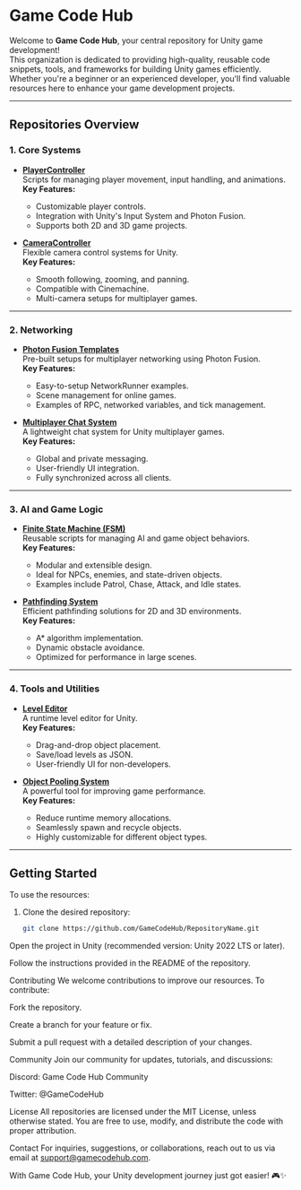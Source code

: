 # **Game Code Hub**

Welcome to **Game Code Hub**, your central repository for Unity game development!  
This organization is dedicated to providing high-quality, reusable code snippets, tools, and frameworks for building Unity games efficiently. Whether you're a beginner or an experienced developer, you'll find valuable resources here to enhance your game development projects.

---

## **Repositories Overview**

### 1. **Core Systems**
- **[PlayerController](#)**  
  Scripts for managing player movement, input handling, and animations.  
  **Key Features:**  
  - Customizable player controls.  
  - Integration with Unity's Input System and Photon Fusion.  
  - Supports both 2D and 3D game projects.

- **[CameraController](#)**  
  Flexible camera control systems for Unity.  
  **Key Features:**  
  - Smooth following, zooming, and panning.  
  - Compatible with Cinemachine.  
  - Multi-camera setups for multiplayer games.

---

### 2. **Networking**
- **[Photon Fusion Templates](#)**  
  Pre-built setups for multiplayer networking using Photon Fusion.  
  **Key Features:**  
  - Easy-to-setup NetworkRunner examples.  
  - Scene management for online games.  
  - Examples of RPC, networked variables, and tick management.

- **[Multiplayer Chat System](#)**  
  A lightweight chat system for Unity multiplayer games.  
  **Key Features:**  
  - Global and private messaging.  
  - User-friendly UI integration.  
  - Fully synchronized across all clients.

---

### 3. **AI and Game Logic**
- **[Finite State Machine (FSM)](#)**  
  Reusable scripts for managing AI and game object behaviors.  
  **Key Features:**  
  - Modular and extensible design.  
  - Ideal for NPCs, enemies, and state-driven objects.  
  - Examples include Patrol, Chase, Attack, and Idle states.

- **[Pathfinding System](#)**  
  Efficient pathfinding solutions for 2D and 3D environments.  
  **Key Features:**  
  - A* algorithm implementation.  
  - Dynamic obstacle avoidance.  
  - Optimized for performance in large scenes.

---

### 4. **Tools and Utilities**
- **[Level Editor](#)**  
  A runtime level editor for Unity.  
  **Key Features:**  
  - Drag-and-drop object placement.  
  - Save/load levels as JSON.  
  - User-friendly UI for non-developers.

- **[Object Pooling System](#)**  
  A powerful tool for improving game performance.  
  **Key Features:**  
  - Reduce runtime memory allocations.  
  - Seamlessly spawn and recycle objects.  
  - Highly customizable for different object types.

---

## **Getting Started**
To use the resources:
1. Clone the desired repository:
   ```bash
   git clone https://github.com/GameCodeHub/RepositoryName.git
   ```
Open the project in Unity (recommended version: Unity 2022 LTS or later).

Follow the instructions provided in the README of the repository.

Contributing
We welcome contributions to improve our resources. To contribute:

Fork the repository.

Create a branch for your feature or fix.

Submit a pull request with a detailed description of your changes.

Community
Join our community for updates, tutorials, and discussions:

Discord: Game Code Hub Community

Twitter: @GameCodeHub

License
All repositories are licensed under the MIT License, unless otherwise stated. You are free to use, modify, and distribute the code with proper attribution.

Contact
For inquiries, suggestions, or collaborations, reach out to us via email at support@gamecodehub.com.

With Game Code Hub, your Unity development journey just got easier! 🎮✨
